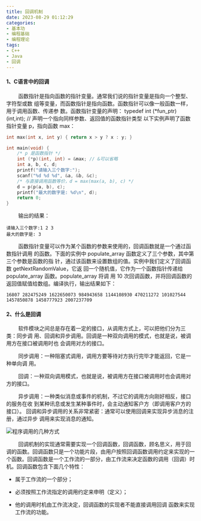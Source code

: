 ```yaml
---
title: 回调机制
date: 2023-08-29 01:12:29
categories: 
- 基本功
- 编程基础
- 编程理论
tags:
- C++
- Java
- 回调
---
```


#### __1、C语言中的回调__ 
&ensp;&ensp;&ensp;&ensp; 函数指针是指向函数的指针变量。通常我们说的指针变量是指向一个整型、字符型或数 组等变量，而函数指针是指向函数。函数指针可以像一般函数一样，用于调用函数、传递参 数。函数指针变量的声明： typedef int (*fun_ptr)(int,int); // 声明一个指向同样参数、返回值的函数指针类型 以下实例声明了函数指针变量 p，指向函数 max：

```C++
int max(int x, int y) { return x > y ? x : y; }

int main(void) {
    /* p 是函数指针 */
    int (*p)(int, int) = &max; // &可以省略 
    int a, b, c, d;
    printf("请输入三个数字:");
    scanf("%d %d %d", &a, &b, &c);
    /* 与直接调用函数等价，d = max(max(a, b), c) */
    d = p(p(a, b), c);
    printf("最大的数字是: %d\n", d);
    return 0;
}
```

&ensp;&ensp;&ensp;&ensp; 输出的结果：

```shell
请输入三个数字:1 2 3 
最大的数字是: 3
```

&ensp;&ensp;&ensp;&ensp; 函数指针变量可以作为某个函数的参数来使用的，回调函数就是一个通过函数指针调用 的函数。下面的实例中 populate_array 函数定义了三个参数，其中第三个参数是函数的指 针，通过该函数来设置数组的值。实例中我们定义了回调函数 getNextRandomValue，它返 回一个随机值，它作为一个函数指针传递给 populate_array 函数。populate_array 将调 用 10 次回调函数，并将回调函数的返回值赋值给数组。编译执行，输出结果如下： 

```shell
16807 282475249 1622650073 984943658 1144108930 470211272 101027544 1457850878 1458777923 2007237709
```

#### __2、什么是回调__

&ensp;&ensp;&ensp;&ensp; 软件模块之间总是存在着一定的接口，从调用方式上，可以把他们分为三类：同步调 用、回调和异步调用。回调是一种双向调用的模式，也就是说，被调用方在接口被调用时也 会调用对方的接口。 

&ensp;&ensp;&ensp;&ensp; 同步调用：一种阻塞式调用，调用方要等待对方执行完毕才能返回，它是一种单向调 用。

&ensp;&ensp;&ensp;&ensp; 回调：一种双向调用模式，也就是说，被调用方在接口被调用时也会调用对方的接口。 

&ensp;&ensp;&ensp;&ensp; 异步调用：一种类似消息或事件的机制，不过它的调用方向刚好相反，接口的服务在收 到某种讯息或发生某种事件时，会主动通知客户方（即调用客户方的接口）。 回调和异步调用的关系非常紧密：通常可以使用回调来实现异步消息的注册，通过异步 调用来实现消息的通知。

![程序调用的几种方式](https://gitee.com/setyan/ImageHost.Gitee.IO/raw/master/%E5%9F%BA%E6%9C%AC%E5%8A%9F/%E7%BC%96%E7%A8%8B%E5%9F%BA%E7%A1%80/%E7%BC%96%E7%A8%8B%E7%90%86%E8%AE%BA/%E5%9B%9E%E8%B0%83%E6%9C%BA%E5%88%B6/%E5%9B%9E%E8%B0%83%E6%9C%BA%E5%88%B6.jpg)

&ensp;&ensp;&ensp;&ensp; 回调机制的实现通常需要实现一个回调函数，回调函数，顾名思义，用于回调的函数。回调函数只是一个功能片段，由用户按照回调函数调用约定来实现的一个函数。回调函数是一个工作流的一部分，由工作流来决定函数的调用（回调）时机。回调函数包含下面几个特性：

* 属于工作流的一个部分； 

* 必须按照工作流指定的调用约定来申明（定义）； 

* 他的调用时机由工作流决定，回调函数的实现者不能直接调用回调 函数来实现工作流的功能。